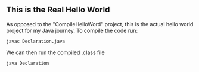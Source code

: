 ## This is the Real Hello World

As opposed to the "CompileHelloWord" project, this is the actual hello world project for my Java journey. To compile the code run:

```
javac Declaration.java
```

We can then run the compiled .class file

```
java Declaration
```
